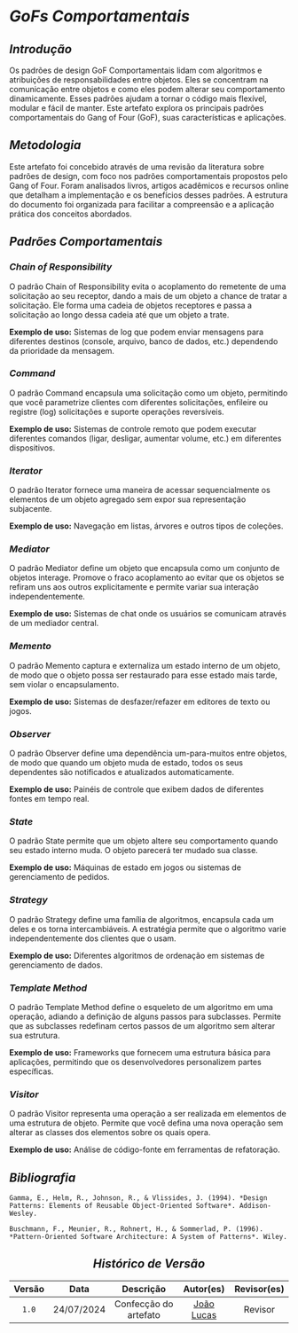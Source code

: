 # <a>*GoFs Comportamentais*</a>

## <a>*Introdução*</a>

Os padrões de design GoF Comportamentais lidam com algoritmos e atribuições de responsabilidades entre objetos. Eles se concentram na comunicação entre objetos e como eles podem alterar seu comportamento dinamicamente. Esses padrões ajudam a tornar o código mais flexível, modular e fácil de manter. Este artefato explora os principais padrões comportamentais do Gang of Four (GoF), suas características e aplicações.

## <a>*Metodologia*</a>

Este artefato foi concebido através de uma revisão da literatura sobre padrões de design, com foco nos padrões comportamentais propostos pelo Gang of Four. Foram analisados livros, artigos acadêmicos e recursos online que detalham a implementação e os benefícios desses padrões. A estrutura do documento foi organizada para facilitar a compreensão e a aplicação prática dos conceitos abordados.

## <a>*Padrões Comportamentais*</a>

### <a>*Chain of Responsibility*</a>

O padrão Chain of Responsibility evita o acoplamento do remetente de uma solicitação ao seu receptor, dando a mais de um objeto a chance de tratar a solicitação. Ele forma uma cadeia de objetos receptores e passa a solicitação ao longo dessa cadeia até que um objeto a trate.

**Exemplo de uso:** Sistemas de log que podem enviar mensagens para diferentes destinos (console, arquivo, banco de dados, etc.) dependendo da prioridade da mensagem.

### <a>*Command*</a>

O padrão Command encapsula uma solicitação como um objeto, permitindo que você parametrize clientes com diferentes solicitações, enfileire ou registre (log) solicitações e suporte operações reversíveis.

**Exemplo de uso:** Sistemas de controle remoto que podem executar diferentes comandos (ligar, desligar, aumentar volume, etc.) em diferentes dispositivos.

### <a>*Iterator*</a>

O padrão Iterator fornece uma maneira de acessar sequencialmente os elementos de um objeto agregado sem expor sua representação subjacente.

**Exemplo de uso:** Navegação em listas, árvores e outros tipos de coleções.

### <a>*Mediator*</a>

O padrão Mediator define um objeto que encapsula como um conjunto de objetos interage. Promove o fraco acoplamento ao evitar que os objetos se refiram uns aos outros explicitamente e permite variar sua interação independentemente.

**Exemplo de uso:** Sistemas de chat onde os usuários se comunicam através de um mediador central.

### <a>*Memento*</a>

O padrão Memento captura e externaliza um estado interno de um objeto, de modo que o objeto possa ser restaurado para esse estado mais tarde, sem violar o encapsulamento.

**Exemplo de uso:** Sistemas de desfazer/refazer em editores de texto ou jogos.

### <a>*Observer*</a>

O padrão Observer define uma dependência um-para-muitos entre objetos, de modo que quando um objeto muda de estado, todos os seus dependentes são notificados e atualizados automaticamente.

**Exemplo de uso:** Painéis de controle que exibem dados de diferentes fontes em tempo real.

### <a>*State*</a>

O padrão State permite que um objeto altere seu comportamento quando seu estado interno muda. O objeto parecerá ter mudado sua classe.

**Exemplo de uso:** Máquinas de estado em jogos ou sistemas de gerenciamento de pedidos.

### <a>*Strategy*</a>

O padrão Strategy define uma família de algoritmos, encapsula cada um deles e os torna intercambiáveis. A estratégia permite que o algoritmo varie independentemente dos clientes que o usam.

**Exemplo de uso:** Diferentes algoritmos de ordenação em sistemas de gerenciamento de dados.

### <a>*Template Method*</a>

O padrão Template Method define o esqueleto de um algoritmo em uma operação, adiando a definição de alguns passos para subclasses. Permite que as subclasses redefinam certos passos de um algoritmo sem alterar sua estrutura.

**Exemplo de uso:** Frameworks que fornecem uma estrutura básica para aplicações, permitindo que os desenvolvedores personalizem partes específicas.

### <a>*Visitor*</a>

O padrão Visitor representa uma operação a ser realizada em elementos de uma estrutura de objeto. Permite que você defina uma nova operação sem alterar as classes dos elementos sobre os quais opera.

**Exemplo de uso:** Análise de código-fonte em ferramentas de refatoração.

## <a>*Bibliografia*</a>

    Gamma, E., Helm, R., Johnson, R., & Vlissides, J. (1994). *Design Patterns: Elements of Reusable Object-Oriented Software*. Addison-Wesley.

    Buschmann, F., Meunier, R., Rohnert, H., & Sommerlad, P. (1996). *Pattern-Oriented Software Architecture: A System of Patterns*. Wiley.

<Center>

## <a>*Histórico de Versão*</a>

| Versão |    Data    |       Descrição       |                    Autor(es)                     | Revisor(es) |
| :----: | :--------: | :-------------------: | :----------------------------------------------: | :---------: |
| `1.0`  | 24/07/2024 | Confecção do artefato | [João Lucas](https://github.com/VasconcelosJoao) |   Revisor   |
